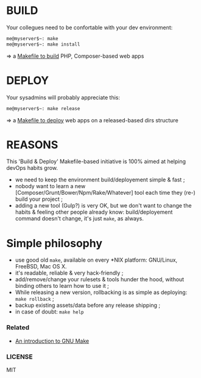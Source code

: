 BUILD
=====

Your collegues need to be confortable with your dev environment:

```bash
me@myserver$~: make
me@myserver$~: make install
```

=> a [Makefile to build](build/) PHP, Composer-based web apps


DEPLOY
======

Your sysadmins will probably appreciate this:

```bash
me@myserver$~: make release
```

=> a [Makefile to deploy](/deploy) web apps on a released-based dirs structure


REASONS
=======

This 'Build & Deploy' Makefile-based initiative is 100% aimed at helping devOps habits grow.

- we need to keep the environment build/deployement simple & fast ;
- nobody want to learn a new [Composer/Grunt/Bower/Npm/Rake/Whatever] tool each time they (re-) build your project ;
- adding a new tool (Gulp?) is very OK, but we don't want to change the habits & feeling other people already know: build/deployement command doesn't change, it's just `make`, as always.

Simple philosophy
=================

- use good old `make`, available on every *NIX platform: GNU/Linux, FreeBSD, Mac OS X.
- it's readable, reliable & very hack-friendly ;
- add/remove/change your rulesets & tools hunder the hood, without binding others to learn how to use it ;  
- While releasing a new version, rollbacking is as simple as deploying: `make rollback` ;
- backup existing assets/data before any release shipping ;
- in case of doubt: `make help`

### Related

- [An introduction to GNU Make](http://www.gnu.org/software/make/manual/make.html#Introduction)

### LICENSE

MIT
